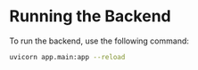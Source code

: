 # Running the Backend

To run the backend, use the following command:

```bash
uvicorn app.main:app --reload

```